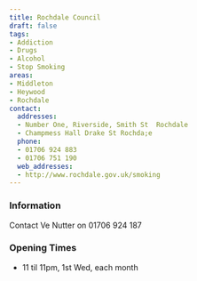 ```yaml
---
title: Rochdale Council
draft: false
tags:
- Addiction
- Drugs
- Alcohol
- Stop Smoking
areas:
- Middleton
- Heywood
- Rochdale
contact:
  addresses:
  - Number One, Riverside, Smith St  Rochdale
  - Champmess Hall Drake St Rochda;e
  phone:
  - 01706 924 883
  - 01706 751 190
  web_addresses:
  - http://www.rochdale.gov.uk/smoking
---
```


### Information
Contact Ve Nutter on 01706 924 187

### Opening Times
* 11 til 11pm,  1st Wed, each month

